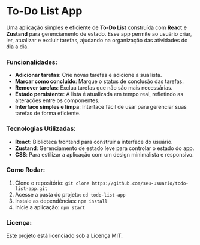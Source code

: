 # To-Do List App

Uma aplicação simples e eficiente de **To-Do List** construída com **React** e **Zustand** para gerenciamento de estado. Esse app permite ao usuário criar, ler, atualizar e excluir tarefas, ajudando na organização das atividades do dia a dia.

### Funcionalidades:
- **Adicionar tarefas**: Crie novas tarefas e adicione à sua lista.
- **Marcar como concluído**: Marque o status de conclusão das tarefas.
- **Remover tarefas**: Exclua tarefas que não são mais necessárias.
- **Estado persistente**: A lista é atualizada em tempo real, refletindo as alterações entre os componentes.
- **Interface simples e limpa**: Interface fácil de usar para gerenciar suas tarefas de forma eficiente.

### Tecnologias Utilizadas:
- **React**: Biblioteca frontend para construir a interface do usuário.
- **Zustand**: Gerenciamento de estado leve para controlar o estado do app.
- **CSS**: Para estilizar a aplicação com um design minimalista e responsivo.

### Como Rodar:
1. Clone o repositório: `git clone https://github.com/seu-usuario/todo-list-app.git`
2. Acesse a pasta do projeto: `cd todo-list-app`
3. Instale as dependências: `npm install`
4. Inicie a aplicação: `npm start`

### Licença:
Este projeto está licenciado sob a Licença MIT.
